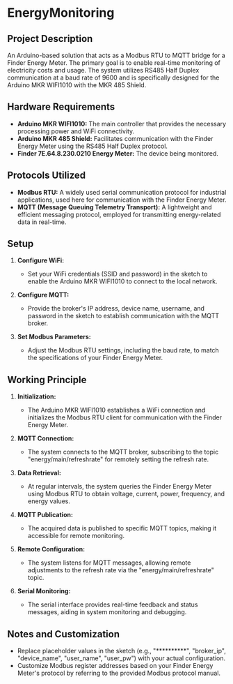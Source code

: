# EnergyMonitoring

## Project Description

An Arduino-based solution that acts as a Modbus RTU to MQTT bridge for a Finder Energy Meter. The primary goal is to enable real-time monitoring of electricity costs and usage. The system utilizes RS485 Half Duplex communication at a baud rate of 9600 and is specifically designed for the Arduino MKR WIFI1010 with the MKR 485 Shield.

## Hardware Requirements

- **Arduino MKR WIFI1010:** The main controller that provides the necessary processing power and WiFi connectivity.
- **Arduino MKR 485 Shield:** Facilitates communication with the Finder Energy Meter using the RS485 Half Duplex protocol.
- **Finder 7E.64.8.230.0210 Energy Meter:** The device being monitored.

## Protocols Utilized

- **Modbus RTU:** A widely used serial communication protocol for industrial applications, used here for communication with the Finder Energy Meter.
- **MQTT (Message Queuing Telemetry Transport):** A lightweight and efficient messaging protocol, employed for transmitting energy-related data in real-time.

## Setup

1. **Configure WiFi:**
   - Set your WiFi credentials (SSID and password) in the sketch to enable the Arduino MKR WIFI1010 to connect to the local network.

2. **Configure MQTT:**
   - Provide the broker's IP address, device name, username, and password in the sketch to establish communication with the MQTT broker.

3. **Set Modbus Parameters:**
   - Adjust the Modbus RTU settings, including the baud rate, to match the specifications of your Finder Energy Meter.

## Working Principle

1. **Initialization:**
   - The Arduino MKR WIFI1010 establishes a WiFi connection and initializes the Modbus RTU client for communication with the Finder Energy Meter.

2. **MQTT Connection:**
   - The system connects to the MQTT broker, subscribing to the topic "energy/main/refreshrate" for remotely setting the refresh rate.

3. **Data Retrieval:**
   - At regular intervals, the system queries the Finder Energy Meter using Modbus RTU to obtain voltage, current, power, frequency, and energy values.

4. **MQTT Publication:**
   - The acquired data is published to specific MQTT topics, making it accessible for remote monitoring.

5. **Remote Configuration:**
   - The system listens for MQTT messages, allowing remote adjustments to the refresh rate via the "energy/main/refreshrate" topic.

6. **Serial Monitoring:**
   - The serial interface provides real-time feedback and status messages, aiding in system monitoring and debugging.

## Notes and Customization

- Replace placeholder values in the sketch (e.g., "**********", "broker_ip", "device_name", "user_name", "user_pw") with your actual configuration.
- Customize Modbus register addresses based on your Finder Energy Meter's protocol by referring to the provided Modbus protocol manual.

